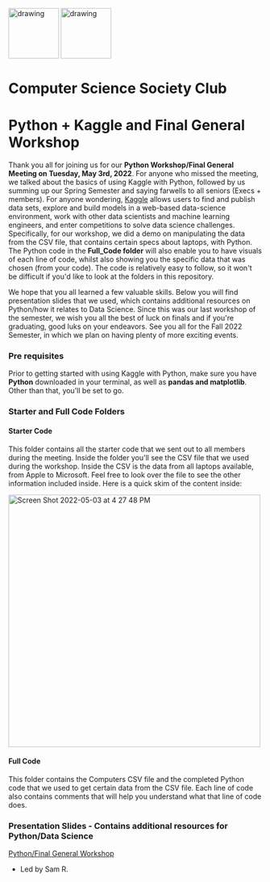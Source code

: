 <img src="https://i.imgur.com/JybZuXd.png" alt="drawing" width="100"/> <img src="https://i.imgur.com/Bzkqs5I.png" alt="drawing" width="100"/>


# Computer Science Society Club
<!-- <a href="https://ibb.co/Rpm6Cr3"><img src="https://i.ibb.co/8Dpxjvr/CSS-Tech-Interview-Prep.png" alt="CSS-Tech-Interview-Prep" border="0" style="width: 200px; height: 250px"></a><br /><a target='_blank' href='https://imgbb.com/'></a><br /> -->

# Python + Kaggle and Final General Workshop
Thank you all for joining us for our **Python Workshop/Final General Meeting on Tuesday, May 3rd, 2022**. For anyone who missed the meeting, we talked about the basics of using Kaggle with Python, followed by us summing up our Spring Semester and saying farwells to all seniors (Execs + members). For anyone wondering, [Kaggle](https://www.kaggle.com/) allows users to find and publish data sets, explore and build models in a web-based data-science environment, work with other data scientists and machine learning engineers, and enter competitions to solve data science challenges. Specifically, for our workshop, we did a demo on manipulating the data from the CSV file, that contains certain specs about laptops, with Python. The Python code in the **Full_Code folder** will also enable you to have visuals of each line of code, whilst also showing you the specific data that was chosen (from your code).  The code is relatively easy to follow, so it won't be difficult if you'd like to look at the folders in this repository.

We hope that you all learned a few valuable skills. Below you will find presentation slides that we used, which contains additional resources on Python/how it relates to Data Science. Since this was our last workshop of the semester, we wish you all the best of luck on finals and if you're graduating, good luks on your endeavors. See you all for the Fall 2022 Semester, in which we plan on having plenty of more exciting events.

### Pre requisites
Prior to getting started with using Kaggle with Python, make sure you have **Python** downloaded in your terminal, as well as **pandas and matplotlib**. Other than that, you'll be set to go.

### Starter and Full Code Folders
#### Starter Code
This folder contains all the starter code that we sent out to all members during the meeting. Inside the folder you'll see the CSV file that we used during the workshop. Inside the CSV is the data from all laptops available, from Apple to Microsoft. Feel free to look over the file to see the other information included inside. Here is a quick skim of the content inside:

<img width="500" alt="Screen Shot 2022-05-03 at 4 27 48 PM" src="https://user-images.githubusercontent.com/71786791/166560424-684d537d-c9aa-42c9-a431-9b8f2d9fdee5.png">


#### Full Code
This folder contains the Computers CSV file and the completed Python code that we used to get certain data from the CSV file. Each line of code also contains comments that will help you understand what that line of code does.

### Presentation Slides - Contains additional resources for Python/Data Science
[Python/Final General Workshop](https://docs.google.com/presentation/d/1RyVjgClG7m6CqC6YKgz01ez4u98OpaS2YRqO3FnxpjQ/edit?usp=sharing)


- Led by Sam R.

